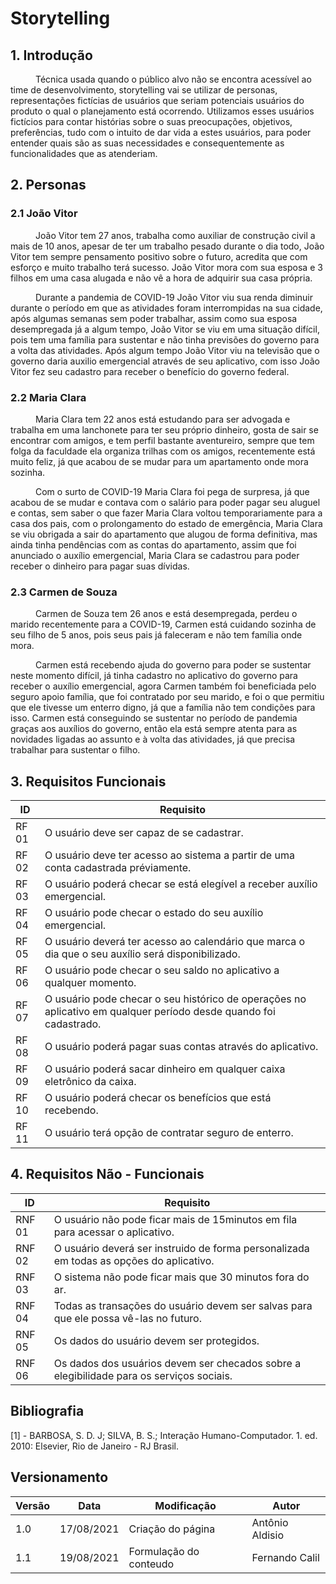 # Storytelling

## 1. Introdução

<p style="text-indent: 40px; align = "justify"> Técnica usada quando o público alvo não se encontra acessível ao time de desenvolvimento, storytelling vai se utilizar de personas, representações fictícias de usuários que seriam potenciais usuários do produto o qual o planejamento está ocorrendo. Utilizamos esses usuários fictícios para contar histórias sobre o suas preocupações, objetivos, preferências, tudo com o intuito de dar vida a estes usuários, para poder entender quais são as suas necessidades e consequentemente as funcionalidades que as atenderiam.</p>

## 2. Personas

### 2.1 João Vitor
<p style="text-indent: 40px; align = "justify"> João Vitor tem 27 anos, trabalha como auxiliar de construção civil a mais de 10 anos, apesar de ter um trabalho pesado durante o dia todo, João Vitor tem sempre pensamento positivo sobre o futuro, acredita que com esforço e muito trabalho terá sucesso. João Vitor mora com sua esposa e 3 filhos em uma casa alugada e não vê a hora de adquirir sua casa própria.</p>
<p style="text-indent: 40px; align = "justify">Durante a pandemia de COVID-19 João Vitor viu sua renda diminuir durante o período em que as atividades foram interrompidas na sua cidade, após algumas semanas sem poder trabalhar, assim como sua esposa desempregada já a algum tempo, João Vitor se viu em uma situação difícil, pois tem uma família para sustentar e não tinha previsões do governo para a volta das atividades. Após algum tempo João Vitor viu na televisão que o governo daria auxilio emergencial através de seu aplicativo, com isso João Vitor fez seu cadastro para receber o benefício do governo federal.</p>


### 2.2 Maria Clara

<p style="text-indent: 40px; align = "justify"> Maria Clara tem 22 anos está estudando para ser advogada e trabalha em uma lanchonete para ter seu próprio dinheiro, gosta de sair se encontrar com amigos, e tem perfil bastante aventureiro, sempre que tem folga da faculdade ela organiza trilhas com os amigos, recentemente está muito feliz, já que acabou de se mudar para um apartamento onde mora sozinha.</p>
<p style="text-indent: 40px; align = "justify">Com o surto de COVID-19 Maria Clara foi pega de surpresa, já que acabou de se mudar e contava com o salário para poder pagar seu aluguel e contas, sem saber o que fazer Maria Clara voltou temporariamente para a casa dos pais, com o prolongamento do estado de emergência, Maria Clara se viu obrigada a sair do apartamento que alugou de forma definitiva, mas ainda tinha pendências com as contas do apartamento, assim que foi anunciado o auxílio emergencial, Maria Clara se cadastrou para poder receber o dinheiro para pagar suas dívidas.</p>


### 2.3 Carmen de Souza

<p style="text-indent: 40px; align = "justify"> Carmen de Souza tem 26 anos e está desempregada, perdeu o marido recentemente para a COVID-19, Carmen está cuidando sozinha de seu filho de 5 anos, pois seus pais já faleceram e não tem família onde mora.</p>
<p style="text-indent: 40px; align = "justify">Carmen está recebendo ajuda do governo para poder se sustentar neste momento difícil, já tinha cadastro no aplicativo do governo para receber o auxílio emergencial, agora Carmen também foi beneficiada pelo seguro apoio família, que foi contratado por seu marido, e foi o que permitiu que ele tivesse um enterro digno, já que a família não tem condições para isso. Carmen está conseguindo se sustentar no período de pandemia graças aos auxílios do governo, então ela está sempre atenta para as novidades ligadas ao assunto e à volta das atividades, já que precisa trabalhar para sustentar o filho.</p>

## 3. Requisitos Funcionais

| ID | Requisito | 
|--|--|
| RF 01 | O usuário deve ser capaz de se cadastrar. | 
| RF 02 | O usuário deve ter acesso ao sistema a partir de uma conta cadastrada préviamente. |
| RF 03 | O usuário poderá checar se está elegível a receber auxílio emergencial. | 
| RF 04 | O usuário pode checar o estado do seu auxílio emergencial. | 
| RF 05 | O usuário deverá ter acesso ao calendário que marca o dia que o seu auxílio será disponibilizado. |
| RF 06 | O usuário pode checar o seu saldo no aplicativo a qualquer momento. | 
| RF 07 | O usuário pode checar o seu histórico de operações no aplicativo em qualquer período desde quando foi cadastrado. | 
| RF 08 | O usuário poderá pagar suas contas através do aplicativo. | 
| RF 09 | O usuário poderá sacar dinheiro em qualquer caixa eletrônico da caixa.| 
| RF 10 | O usuário poderá checar os benefícios que está recebendo. | 
| RF 11 | O usuário terá opção de contratar seguro de enterro. | 

## 4. Requisitos Não - Funcionais
| ID | Requisito | 
|--|--|
| RNF 01 | O usuário não pode ficar mais de 15minutos em fila para acessar o aplicativo. |
| RNF 02 | O usuário deverá ser instruido de forma personalizada em todas as opções do aplicativo. |
| RNF 03 | O sistema não pode ficar mais que 30 minutos fora do ar. |
| RNF 04 | Todas as transações do usuário devem ser salvas para que ele possa vê-las no futuro. |
| RNF 05 | Os dados do usuário devem ser protegidos. |
| RNF 06 | Os dados dos usuários devem ser checados sobre a elegibilidade para os serviços sociais. |

## Bibliografia

[1] - BARBOSA, S. D. J; SILVA, B. S.; Interação Humano-Computador. 1. ed. 2010: Elsevier, Rio de Janeiro - RJ Brasil.


## Versionamento

<center>

| Versão | Data | Modificação | Autor |
|--|--|--|--|
| 1.0 | 17/08/2021 | Criação do página | Antônio Aldisio |
| 1.1 | 19/08/2021 | Formulação do conteudo | Fernando Calil |


</center>
